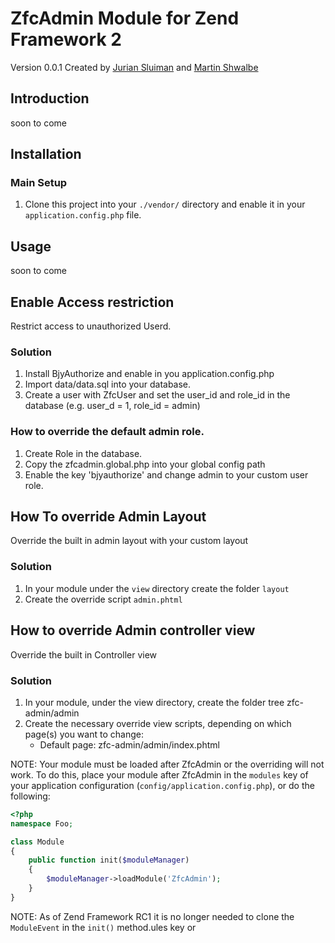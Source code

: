 # ZfcAdmin Module for Zend Framework 2

Version 0.0.1 Created by [Jurian Sluiman](http://juriansluiman.nl/en/) and [Martin Shwalbe](https://github.com/Hounddog)

## Introduction

soon to come

## Installation

### Main Setup

1. Clone this project into your `./vendor/` directory and enable it in your
   `application.config.php` file.

## Usage
soon to come

## Enable Access restriction

Restrict access to unauthorized Userd.

### Solution

1. Install BjyAuthorize and enable in you application.config.php
2. Import data/data.sql into your database.
3. Create a user with ZfcUser and set the user_id and role_id in the database
    (e.g. user_d = 1, role_id = admin)

### How to override the default admin role.

1. Create Role in the database.
2. Copy the zfcadmin.global.php into your global config path
3. Enable the key 'bjyauthorize' and change admin to your custom user role.


## How To override Admin Layout

Override the built in admin layout with your custom layout

### Solution

1. In your module under the `view` directory create the folder `layout`
2. Create the override script `admin.phtml`

## How to override Admin controller view

Override the built in Controller view

### Solution

1. In your module, under the view directory, create the folder tree zfc-admin/admin
2. Create the necessary override view scripts, depending on which page(s) you want to change:
    * Default page: zfc-admin/admin/index.phtml


NOTE: Your module must be loaded after ZfcAdmin or the overriding will not work.  To do this, place your module after ZfcAdmin in the `modules` key of your application configuration (`config/application.config.php`), or do the following:

```php
<?php
namespace Foo;

class Module
{
    public function init($moduleManager)
    {
        $moduleManager->loadModule('ZfcAdmin');
    }
}
```

NOTE: As of Zend Framework RC1 it is no longer needed to clone the `ModuleEvent` in the `init()` method.ules key or 